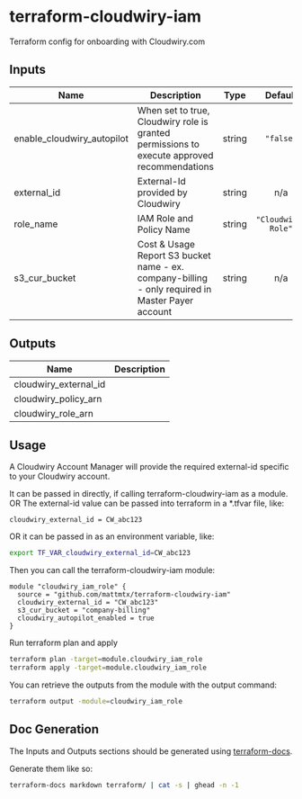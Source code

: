 # terraform-cloudwiry-iam
Terraform config for onboarding with Cloudwiry.com

## Inputs

| Name | Description | Type | Default | Required |
|------|-------------|:----:|:-----:|:-----:|
| enable\_cloudwiry\_autopilot | When set to true, Cloudwiry role is granted permissions to execute approved recommendations | string | `"false"` | no |
| external\_id | External-Id provided by Cloudwiry | string | n/a | yes |
| role\_name | IAM Role and Policy Name | string | `"Cloudwiry-Role"` | no |
| s3\_cur\_bucket | Cost & Usage Report S3 bucket name - ex. company-billing - only required in Master Payer account | string | n/a | yes |

## Outputs

| Name | Description |
|------|-------------|
| cloudwiry\_external\_id |  |
| cloudwiry\_policy\_arn |  |
| cloudwiry\_role\_arn |  |

## Usage
A Cloudwiry Account Manager will provide the required external-id specific to your Cloudwiry account.  

It can be passed in directly, if calling terraform-cloudwiry-iam as a module.
OR
The external-id value can be passed into terraform in a *.tfvar file, like:
```
cloudwiry_external_id = CW_abc123
```
OR it can be passed in as an environment variable, like:
```bash
export TF_VAR_cloudwiry_external_id=CW_abc123
```

Then you can call the terraform-cloudwiry-iam module:
```
module "cloudwiry_iam_role" {
  source = "github.com/mattmtx/terraform-cloudwiry-iam"
  cloudwiry_external_id = "CW_abc123"
  s3_cur_bucket = "company-billing"
  cloudwiry_autopilot_enabled = true
}
```

Run terraform plan and apply
```bash
terraform plan -target=module.cloudwiry_iam_role
terraform apply -target=module.cloudwiry_iam_role
```

You can retrieve the outputs from the module with the output command:
```bash
terraform output -module=cloudwiry_iam_role
```

## Doc Generation
The Inputs and Outputs sections should be generated using [terraform-docs](https://github.com/segmentio/terraform-docs).

Generate them like so:
```bash
terraform-docs markdown terraform/ | cat -s | ghead -n -1
```
